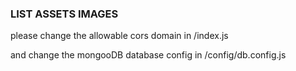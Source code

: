 ### LIST ASSETS IMAGES
please change the allowable cors domain in /index.js

and change the mongooDB database config in /config/db.config.js
